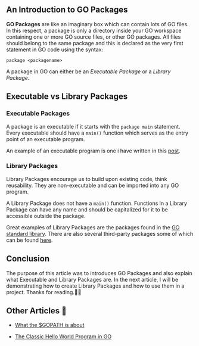 ## An Introduction to GO Packages

**GO Packages** are like an imaginary box which can contain lots of GO files.  In this respect, a package is only a directory inside your GO workspace containing one or more GO source files, or other GO packages. All files should belong to the same package and this is declared as the very first statement in GO code using the syntax:
```
package <packagename>
```

A package in GO can either be an _Executable Package_ or a _Library Package_.

## Executable vs Library Packages

### Executable Packages
A package is an executable if it starts with the `package main` statement. Every executable should have a `main()` function which serves as the entry point of an executable program.

An example of an executable program is one i have written in this [post](https://fabcodes.hashnode.dev/the-classic-hello-world-program-in-go-ck8syp9cm00380fs12jyrolnh).

### Library Packages
Library Packages encourage us to build upon existing code, think reusability. They are non-executable and can be imported into any GO program.

A Library Package does not have a `main()` function. Functions in a Library Package can have any name and should be capitalized for it to be accessible outside the package.

Great examples of Library Packages are the packages found in the [GO standard library](https://golang.org/pkg/#stdlib). There are also several third-party packages some of which can be found [here](https://github.com/golang/go/wiki/Projects#table-of-contents).


## Conclusion

The purpose of this article was to introduces GO Packages and also explain what Executable and Library Packages are. In the next article, I will be demonstrating how to create Library Packages and how to use them in a project. Thanks for reading.👋🏼

## Other Articles 📖
- [What the $GOPATH is about](https://fabcodes.hashnode.dev/what-the-dollargopath-is-about-ck8stjzhh004y07s129623r3v)

- [The Classic Hello World Program in GO](https://fabcodes.hashnode.dev/the-classic-hello-world-program-in-go-ck8syp9cm00380fs12jyrolnh)